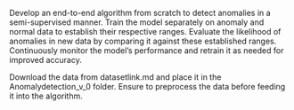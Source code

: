 Develop an end-to-end algorithm from scratch to detect anomalies in a semi-supervised manner. Train the model separately on anomaly and normal data to establish their respective ranges. Evaluate the likelihood of anomalies in new data by comparing it against these established ranges. Continuously monitor the model’s performance and retrain it as needed for improved accuracy.


Download the data from datasetlink.md and place it in the Anomalydetection_v_0  folder. Ensure to preprocess the data before feeding it into the algorithm.
